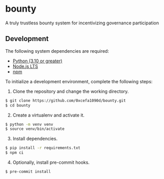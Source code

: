 # bounty

A truly trustless bounty system for incentivizing governance participation

## Development

The following system dependencies are required:

- [Python (3.10 or greater)](https://www.python.org/)
- [Node.js LTS](https://nodejs.org/en)
- [npm](https://www.npmjs.com/)

To initialize a development environment, complete the following steps:

1. Clone the repository and change the working directory.

```bash
$ git clone https://github.com/0xcefa1090d/bounty.git
$ cd bounty
```

2. Create a virtualenv and activate it.

```bash
$ python -m venv venv
$ source venv/bin/activate
```

3. Install dependencies.

```bash
$ pip install -r requirements.txt
$ npm ci
```
4. Optionally, install pre-commit hooks.

```bash
$ pre-commit install
```

